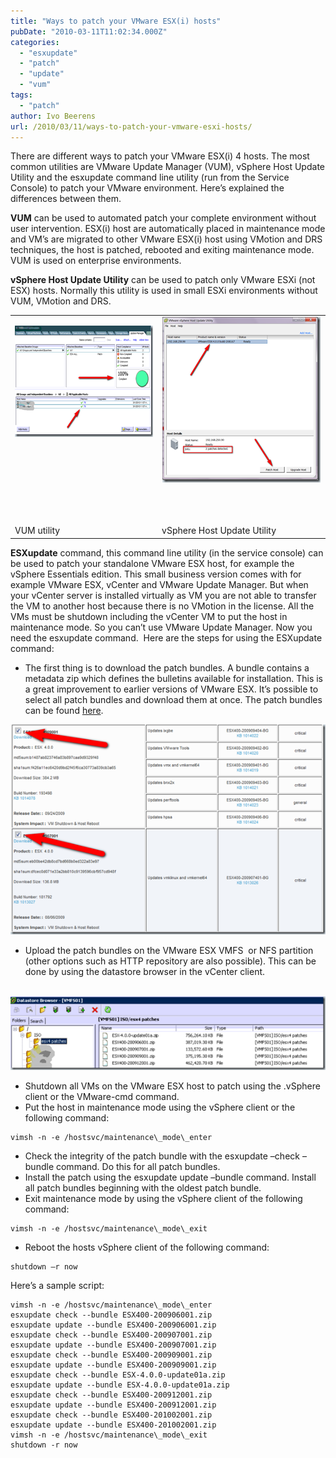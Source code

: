 ```yaml
---
title: "Ways to patch your VMware ESX(i) hosts"
pubDate: "2010-03-11T11:02:34.000Z"
categories: 
  - "esxupdate"
  - "patch"
  - "update"
  - "vum"
tags: 
  - "patch"
author: Ivo Beerens
url: /2010/03/11/ways-to-patch-your-vmware-esxi-hosts/
---
```


There are different ways to patch your VMware ESX(i) 4 hosts. The most common utilities are VMware Update Manager (VUM), vSphere Host Update Utility and the esxupdate command line utility (run from the Service Console) to patch your VMware environment. Here’s explained the differences between them.

**VUM** can be used to automated patch your complete environment without user intervention. ESX(i) host are automatically placed in maintenance mode and VM’s are migrated to other VMware ESX(i) host using VMotion and DRS techniques, the host is patched, rebooted and exiting maintenance mode.  VUM is used on enterprise environments.

**vSphere Host Update Utility** can be used to patch only VMware ESXi (not ESX) hosts. Normally this utility is used in small ESXi environments without VUM, VMotion and DRS.
<table border="0" cellspacing="0" cellpadding="2" width="586"><tbody><tr><td valign="top" width="273"><p align="center"><a href="images/image12.png"><img style="border-right-width: 0px; display: inline; border-top-width: 0px; border-bottom-width: 0px; border-left-width: 0px" title="image" border="0" alt="image" src="images/image12_thumb.png" width="292" height="178"></a>&nbsp;<br>&nbsp;<br><br><br><br><br><br></p></td><td valign="top" width="311"><a href="https://www.ivobeerens.nl/wp-content/uploads/2010/03/image8.png"><img style="border-right-width: 0px; display: block; float: none; border-top-width: 0px; border-bottom-width: 0px; margin-left: auto; border-left-width: 0px; margin-right: auto" title="image" border="0" alt="image" src="images/image8_thumb.png" width="253" height="265"></a></td></tr><tr><td valign="top" width="273">VUM utility</td><td valign="top" width="311">vSphere Host Update Utility<font color="#3672a1"></font></td></tr></tbody></table>

**ESXupdate** command, this command line utility (in the service console) can be used to patch your standalone VMware ESX host, for example the vSphere Essentials edition. This small business version comes with for example VMware ESX, vCenter and VMware Update Manager. But when your vCenter server is installed virtually as VM you are not able to transfer the VM to another host because there is no VMotion in the license. All the VMs must be shutdown including the vCenter VM to put the host in maintenance mode. So you can’t use VMware Update Manager. Now you need the esxupdate command.  Here are the steps for using the ESXupdate command:

- The first thing is to download the patch bundles. A bundle contains a metadata zip which defines the bulletins available for installation. This is a great improvement to earlier versions of VMware ESX. It’s possible to select all patch bundles and download them at once. The patch bundles can be found [here](https://www.VMware.com/mysupport/download/).

[![image](images/image_thumb2.png "image")](images/image2.png)

- Upload the patch bundles on the VMware ESX VMFS  or NFS partition (other options such as HTTP repository are also possible). This can be done by using the datastore browser in the vCenter client.

 [![image](images/image4_thumb.png "image")](images/image4.png)

- Shutdown all VMs on the VMware ESX host to patch using the .vSphere client or the VMware-cmd command.
- Put the host in maintenance mode using the vSphere client or the following command:
```
vimsh -n -e /hostsvc/maintenance\_mode\_enter
```
- Check the integrity of the patch bundle with the esxupdate –check –bundle command. Do this for all patch bundles.
- Install the patch using the esxupdate update –bundle command. Install all patch bundles beginning with the oldest patch bundle.
- Exit maintenance mode by using the vSphere client of the following command:
```
vimsh -n -e /hostsvc/maintenance\_mode\_exit
```
- Reboot the hosts vSphere client of the following command:
```
shutdown –r now
```
Here’s a sample script:
```
vimsh -n -e /hostsvc/maintenance\_mode\_enter
esxupdate check --bundle ESX400-200906001.zip
esxupdate update --bundle ESX400-200906001.zip
esxupdate check --bundle ESX400-200907001.zip
esxupdate update --bundle ESX400-200907001.zip
esxupdate check --bundle ESX400-200909001.zip
esxupdate update --bundle ESX400-200909001.zip
esxupdate check --bundle ESX-4.0.0-update01a.zip
esxupdate update --bundle ESX-4.0.0-update01a.zip
esxupdate check --bundle ESX400-200912001.zip
esxupdate update --bundle ESX400-200912001.zip
esxupdate check --bundle ESX400-201002001.zip
esxupdate update --bundle ESX400-201002001.zip
vimsh -n -e /hostsvc/maintenance\_mode\_exit
shutdown -r now
```